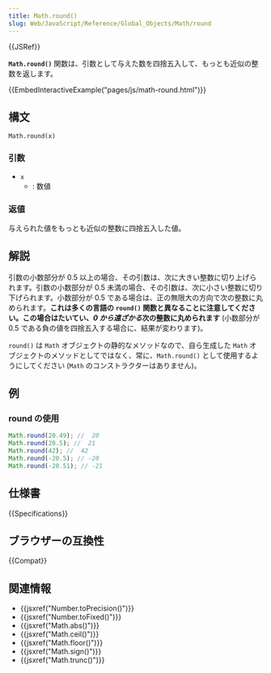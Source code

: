 ```yaml
---
title: Math.round()
slug: Web/JavaScript/Reference/Global_Objects/Math/round
---
```


{{JSRef}}

**`Math.round()`** 関数は、引数として与えた数を四捨五入して、もっとも近似の整数を返します。

{{EmbedInteractiveExample("pages/js/math-round.html")}}

## 構文

```
Math.round(x)
```

### 引数

- `x`
  - : 数値

### 返値

与えられた値をもっとも近似の整数に四捨五入した値。

## 解説

引数の小数部分が 0.5 以上の場合、その引数は、次に大きい整数に切り上げられます。引数の小数部分が 0.5 未満の場合、その引数は、次に小さい整数に切り下げられます。小数部分が 0.5 である場合は、正の無限大の方向で次の整数に丸められます。**これは多くの言語の `round()` 関数と異なることに注意してください。この場合はたいてい、*0 から遠ざかる*次の整数に丸められます** (小数部分が 0.5 である負の値を四捨五入する場合に、結果が変わります)。

`round()` は `Math` オブジェクトの静的なメソッドなので、自ら生成した `Math` オブジェクトのメソッドとしてではなく、常に、`Math.round()` として使用するようにしてください (`Math` のコンストラクターはありません)。

## 例

### round の使用

```js
Math.round(20.49); //  20
Math.round(20.5); //  21
Math.round(42); //  42
Math.round(-20.5); // -20
Math.round(-20.51); // -21
```

## 仕様書

{{Specifications}}

## ブラウザーの互換性

{{Compat}}

## 関連情報

- {{jsxref("Number.toPrecision()")}}
- {{jsxref("Number.toFixed()")}}
- {{jsxref("Math.abs()")}}
- {{jsxref("Math.ceil()")}}
- {{jsxref("Math.floor()")}}
- {{jsxref("Math.sign()")}}
- {{jsxref("Math.trunc()")}}
